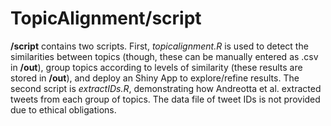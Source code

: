 # TopicAlignment/script

**/script** contains two scripts. First, *topicalignment.R* is used to detect the similarities between topics (though, these can be manually entered as .csv in **/out**), group topics according to levels of similarity (these results are stored in **/out**), and deploy an Shiny App to explore/refine results. The second script is *extractIDs.R*, demonstrating how Andreotta et al. extracted tweets from each group of topics. The data file of tweet IDs is not provided due to ethical obligations.
